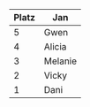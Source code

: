 | Platz | Jan     |
|-------|---------|
| 5     | Gwen    |
| 4     | Alicia  |
| 3     | Melanie |
| 2     | Vicky   |
| 1     | Dani    |
